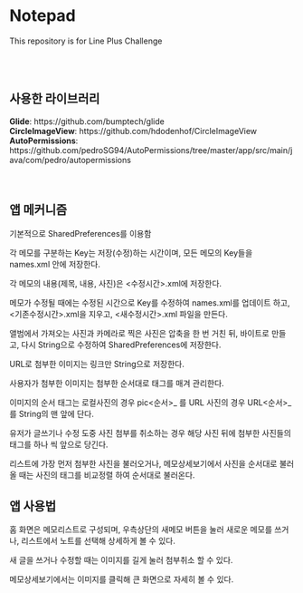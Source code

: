 # Notepad
This repository is for Line Plus Challenge

<br><br>

<h2> 사용한 라이브러리 </h2>
<b>Glide</b>:   https://github.com/bumptech/glide <br>
<b>CircleImageView</b>:   https://github.com/hdodenhof/CircleImageView <br>
<b>AutoPermissions</b>:   https://github.com/pedroSG94/AutoPermissions/tree/master/app/src/main/java/com/pedro/autopermissions <br><br><br>


<h2> 앱 메커니즘 </h2>
<p> 기본적으로 SharedPreferences를 이용함</p>
<p> 각 메모를 구분하는 Key는 저장(수정)하는 시간이며, 모든 메모의 Key들을 names.xml 안에 저장한다.</p>
<p> 각 메모의 내용(제목, 내용, 사진)은 <수정시간>.xml에 저장한다. </p>
<p> 메모가 수정될 때에는 수정된 시간으로 Key를 수정하여 names.xml를 업데이트 하고, <기존수정시간>.xml을 지우고, <새수정시간>.xml 파일을 만든다.</p>
<p> 앨범에서 가져오는 사진과 카메라로 찍은 사진은 압축을 한 번 거친 뒤, 바이트로 만들고, 다시 String으로 수정하여 SharedPreferences에 저장한다.</p>
<p> URL로 첨부한 이미지는 링크만 String으로 저장한다.</p>
<p> 사용자가 첨부한 이미지는 첨부한 순서대로 태그를 매겨 관리한다.</p>
<p> 이미지의 순서 태그는 로컬사진의 경우 pic<순서>_ 를 URL 사진의 경우 URL<순서>_ 를 String의 맨 앞에 단다.</p>
<p> 유저가 글쓰기나 수정 도중 사진 첨부를 취소하는 경우 해당 사진 뒤에 첨부한 사진들의 태그를 하나 씩 앞으로 당긴다.</p>
<p> 리스트에 가장 먼저 첨부한 사진을 불러오거나, 메모상세보기에서 사진을 순서대로 불러올 때는 사진의 태그를 비교정렬 하여 순서대로 불러온다.</p>


<h2> 앱 사용법 </h2>
<p> 홈 화면은 메모리스트로 구성되며, 우측상단의 새메모 버튼을 눌러 새로운 메모를 쓰거나, 리스트에서 노트를 선택해 상세하게 볼 수 있다.</p>
<p> 새 글을 쓰거나 수정할 때는 이미지를 길게 눌러 첨부취소 할 수 있다.</p>
<p> 메모상세보기에서는 이미지를 클릭해 큰 화면으로 자세히 볼 수 있다.</p>
